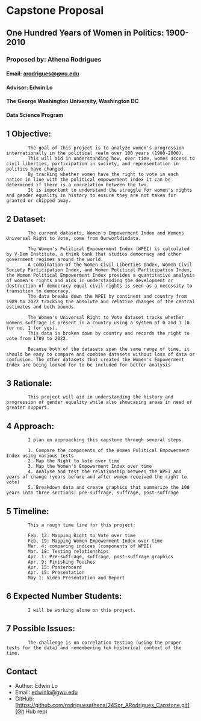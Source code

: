 
# Capstone Proposal
## One Hundred Years of Women in Politics: 1900-2010
### Proposed by: Athena Rodrigues
#### Email: arodrigues@gwu.edu
#### Advisor: Edwin Lo
#### The George Washington University, Washington DC  
#### Data Science Program


## 1 Objective:  
 
            The goal of this project is to analyze women's progression internationally in the political realm over 100 years (1900-2000).
            This will aid in understanding how, over time, womes access to civil liberties, participation in society, and representation in politics have changed. 
            By tracking whether women have the right to vote in each nation in line with the political empowerment index it can be determined if there is a correlation between the two. 
            It is important to understand the struggle for women's rights and gender equality in history to ensure they are not taken for granted or chipped away. 
            

## 2 Dataset:  

            The current datasets, Women's Empowerment Index and Womens Universal Right to Vote, come from Ourworldindata.
	
	        The Women's Political Empowerment Index (WPEI) is calculated by V-Dem Institute, a think tank that studies democracy and other government regimes around the world. 
            A combination of the Women Civil Liberties Index, Women Civil Society Participation Index, and Women Political Participation Index, the Women Political Empowerment Index provides a quantitative analysis of women's rights and aids in understanding the development or destruction of democracy equal civil rights is seen as a necessity to transition to democracy. 
            The data breaks down the WPEI by continent and country from 1989 to 2022 tracking the absolute and relative changes of the central estimates and both bounds.
        	
            The Women's Universal Right to Vote dataset tracks whether womens suffrage is present in a country using a system of 0 and 1 (0 for no, 1 for yes). 
            This data is broken down by country and records the right to vote from 1789 to 2022.
	       
            Because both of the datasets span the same range of time, it should be easy to compare and combine datasets without loss of data or confusion. The other datasets that created the Women's Empowerment Index are being looked for to be included for better analysis

           

## 3 Rationale:  

            This project will aid in understanding the history and progression of gender equality while also showcasing areas in need of greater support.            
            

## 4 Approach:  

            I plan on approaching this capstone through several steps.  

            1. Compare the components of the Women Political Empowerment Index using various tests
            2. Map the Right to Vote over time
            3. Map the Women's Empowerment Index over time
            4. Analyse and test the relationship between the WPEI and years of change (years before and after women received the right to vote)
            5. Breakdown data and create graphics that summarize the 100 years into three sections: pre-suffrage, suffrage, post-suffrage
 
            

## 5 Timeline:  

            This a rough time line for this project:  

            Feb. 12: Mapping Right to Vote over time
	        Feb. 19: Mapping Women Empowerment Index over time
	        Mar. 4: comparing indices (components of WPEI)
	        Mar. 18: Testing relationships
	        Apr. 1: Pre-suffrage, suffrage, post-suffrage graphics
	        Apr. 9: Finishing Touches
	        Apr. 15: Posterboard
	        Apr. 15: Presentation
	        May 1: Video Presentation and Report
  
            

## 6 Expected Number Students:  

            I will be working alone on this project.  
            

## 7 Possible Issues:  

            The challenge is on correlation testing (using the proper tests for the data) and remembering teh historical context of the time.
            


## Contact
- Author: Edwin Lo
- Email: [edwinlo@gwu.edu](Eamil)
- GitHub: [https://github.com/rodriguesathena/24Spr_ARodrigues_Capstone.git](Git Hub rep)
